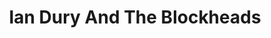---
title: "Ian Dury And The Blockheads"
summary: "Art-pop group built around the songwriting and performance of Ian Dury and Chas Jankel . Other personnel included Norman Watt-Roy , John Turnbull , Davey Payne , Edward Speight , Geoff Castle , Mick Gallagher , Wilko Johnson ."
image: "ian-dury-and-the-blockheads.jpg"
---